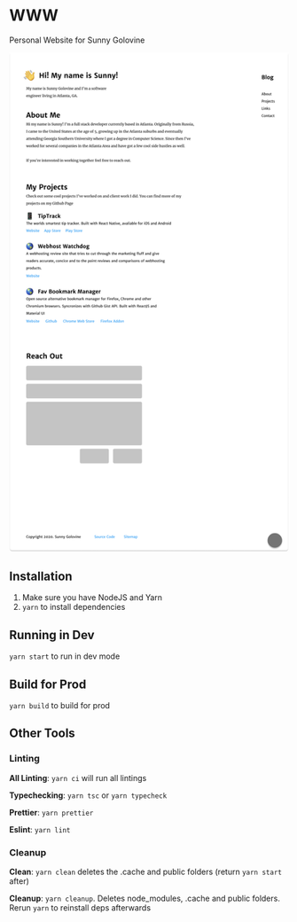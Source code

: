 # WWW

Personal Website for Sunny Golovine

![mockups](/mockup.png)

## Installation

1. Make sure you have NodeJS and Yarn
2. `yarn` to install dependencies

## Running in Dev

`yarn start` to run in dev mode


## Build for Prod

`yarn build` to build for prod


## Other Tools


### Linting

**All Linting**: `yarn ci` will run all lintings

**Typechecking**: `yarn tsc` or `yarn typecheck`

**Prettier**: `yarn prettier`

**Eslint**: `yarn lint`

### Cleanup

**Clean**: `yarn clean` deletes the .cache and public folders (return `yarn start` after)

**Cleanup**: `yarn cleanup`. Deletes node_modules, .cache and public folders. Rerun `yarn` to reinstall deps afterwards